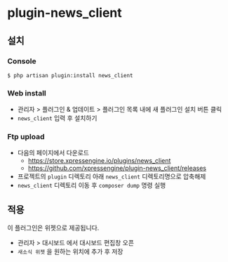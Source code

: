 # plugin-news_client

## 설치
### Console
```
$ php artisan plugin:install news_client
```

### Web install
- 관리자 > 플러그인 & 업데이트 > 플러그인 목록 내에 새 플러그인 설치 버튼 클릭
- `news_client` 입력 후 설치하기


### Ftp upload
- 다음의 페이지에서 다운로드
    * https://store.xpressengine.io/plugins/news_client
    * https://github.com/xpressengine/plugin-news_client/releases
- 프로젝트의 `plugin` 디렉토리 아래 `news_client` 디렉토리명으로 압축해제
- `news_client` 디렉토리 이동 후 `composer dump` 명령 실행

## 적용
이 플러그인은 위젯으로 제공됩니다. 
- 관리자 > 대시보드 에서 대시보드 편집창 오픈
- `새소식 위젯` 을 원하는 위치에 추가 후 저장